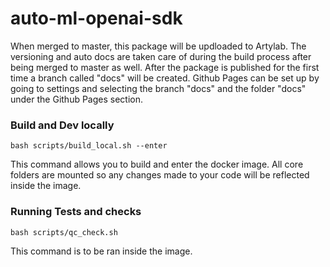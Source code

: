 # auto-ml-openai-sdk

When merged to master, this package will be updloaded to Artylab. The versioning and auto docs are taken care of during the build process after being merged to master as well. After the package is published for the first time a branch called "docs" will be created. Github Pages can be set up by going to settings and selecting the branch "docs" and the folder "docs" under the Github Pages section.

### Build and Dev locally 
```
bash scripts/build_local.sh --enter
```
This command allows you to build and enter the docker image. All core folders are mounted so any changes made to your code will be reflected inside the image.

### Running Tests and checks
```
bash scripts/qc_check.sh
```
This command is to be ran inside the image.
